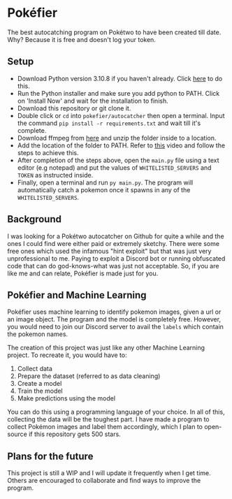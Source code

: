 # Pokéfier
The best autocatching program on Pokétwo to have been created till date. Why? Because it is free and doesn't log your token.

## Setup 
- Download Python version 3.10.8 if you haven't already. Click [here](https://www.python.org/downloads/release/python-3108/) to do this.
- Run the Python installer and make sure you add python to PATH. Click on 'Install Now' and wait for the installation to finish.
- Download this repository or git clone it.
- Double click or `cd` into `pokefier/autocatcher` then open a terminal. Input the command `pip install -r requirements.txt` and wait till it's complete.
- Download ffmpeg from [here](https://github.com/BtbN/FFmpeg-Builds/releases) and unzip the folder inside to a location.
- Add the location of the folder to PATH. Refer to [this](https://www.youtube.com/watch?v=gb9e3m98avk) video and follow the steps to achieve this.
- After completion of the steps above, open the `main.py` file using a text editor (e.g notepad) and put the values of `WHITELISTED_SERVERS` and `TOKEN` as instructed inside.
- Finally, open a terminal and run `py main.py`. The program will automatically catch a pokemon once it spawns in any of the `WHITELISTED_SERVERS`.

## Background
I was looking for a Pokétwo autocatcher on Github for quite a while and the ones I could find were either paid or extremely sketchy. There were some free ones which used the infamous "hint exploit" but that was just very unprofessional to me. Paying to exploit a Discord bot or running obfuscated code that can do god-knows-what was just not acceptable. So, if you are like me and can relate, Pokéfier is made just for you.

## Pokéfier and Machine Learning
Pokéfier uses machine learning to identify pokemon images, given a url or an image object. The program and the model is completely free. However, you would need to join our Discord server to avail the `labels` which contain the pokemon names.

The creation of this project was just like any other Machine Learning project. To recreate it, you would have to:
1. Collect data
2. Prepare the dataset (referred to as data cleaning)
3. Create a model 
4. Train the model
5. Make predictions using the model

You can do this using a programming language of your choice. In all of this, collecting the data will be the toughest part. I have made a program to collect Pokémon images and label them accordingly, which I plan to open-source if this repository gets 500 stars.

## Plans for the future
This project is still a WIP and I will update it frequently when I get time. Others are encouraged to collaborate and find ways to improve the program.

